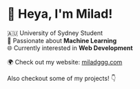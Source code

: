 # 👋 Heya, I'm Milad!

🇦🇺 University of Sydney Student  
🤖 Passionate about **Machine Learning**  
🌐 Currently interested in **Web Development**

🌍 Check out my website: [miladggg.com](https://miladggg.com/)

Also checkout some of my projects! 👇
